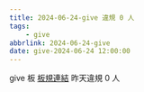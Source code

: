 ```yaml
---
title: 2024-06-24-give 違規 0 人
tags:
    - give
abbrlink: 2024-06-24-give
date: give-2024-06-24 12:00:00
---
```

give 板 [板規連結](https://www.ptt.cc/bbs/give/M.1612495900.A.C32.html)
昨天違規 0 人
